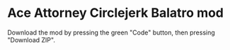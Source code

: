 # Ace Attorney Circlejerk Balatro mod

Download the mod by pressing the green "Code" button, then pressing "Download ZIP".
